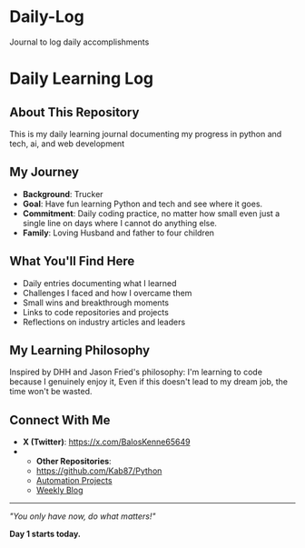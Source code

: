# Daily-Log
Journal to log daily accomplishments
# Daily Learning Log

## About This Repository

This is my daily learning journal documenting my progress in python and tech, ai, and web development

## My Journey

- **Background**: Trucker
- **Goal**: Have fun learning Python and tech and see where it goes.
- **Commitment**: Daily coding practice, no matter how small even just a single line on days where I cannot do anything else.
- **Family**: Loving Husband and father to four children

## What You'll Find Here

- Daily entries documenting what I learned
- Challenges I faced and how I overcame them
- Small wins and breakthrough moments
- Links to code repositories and projects
- Reflections on industry articles and leaders

## My Learning Philosophy

Inspired by DHH and Jason Fried's philosophy: I'm learning to code because I genuinely enjoy it, Even if this doesn't lead to my dream job, the time won't be wasted.

## Connect With Me

- **X (Twitter)**: https://x.com/BalosKenne65649
- - **Other Repositories**: 
  - https://github.com/Kab87/Python
  - [Automation Projects](link-when-created)
  - [Weekly Blog](link-when-created)

---

*"You only have now, do what matters!"*

**Day 1 starts today.**
